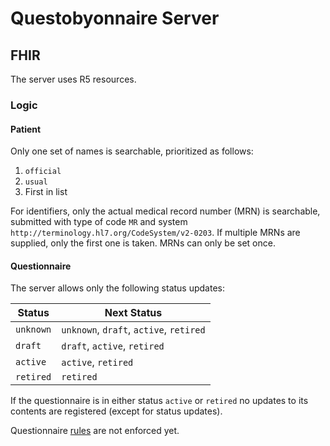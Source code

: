 # Questobyonnaire Server

## FHIR

The server uses R5 resources.

### Logic

#### Patient

Only one set of names is searchable, prioritized as follows:

1. `official`
1. `usual`
1. First in list

For identifiers, only the actual medical record number (MRN) is searchable, submitted with type of code `MR` and system `http://terminology.hl7.org/CodeSystem/v2-0203`. If multiple MRNs are supplied, only the first one is taken. MRNs can only be set once.

#### Questionnaire

The server allows only the following status updates:

| Status | Next Status |
|---|---|
| `unknown` | `unknown`, `draft`, `active`, `retired` |
| `draft` | `draft`, `active`, `retired` |
| `active` | `active`, `retired` |
| `retired` | `retired` |

If the questionnaire is in either status `active` or `retired` no updates to its contents are registered (except for status updates).

Questionnaire [rules](https://www.hl7.org/fhir/questionnaire.html#invs) are not enforced yet.

